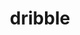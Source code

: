 ---
title: dribble
custom_css: blog.css
layout: landing
description: Everything else goes here
include_search: true
include_excerpts: true
include_number_of_words: true
include_categories: false
include_dates: true
---